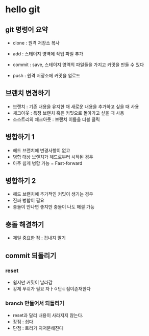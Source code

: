 # hello git

## git 명령어 요약

- clone : 원격 저장소 복사
- add : 스테이지 영역에 작업 파일 추가
- commit : save, 스테이지 영역의 파일들을 가지고 커밋을 만들 수 있다

- push : 원격 저장소에 커밋을 업로드

## 브랜치 변경하기
- 브랜치 : 기존 내용을 유지한 채 새로운 내용을 추가하고 싶을 때 사용
- 체크아웃 : 특정 브랜치 혹은 커밋으로 돌아가고 싶을 때 사용
- 소스트리의 체크아웃 : 브랜치 이름을 더블 클릭

## 병합하기 1

- 헤드 브랜치에 변경사항이 없고
- 병합 대상 브랜치가 헤드로부터 시작된 경우
- 아주 쉽게 병합 가능 = Fast-forward

## 병합하기 2
- 헤드 브랜치에 추가적인 커밋이 생기는 경우
- 진짜 병합이 필요
- 충돌이 안나면 좋지만 충돌이 나도 해결 가능

## 충돌 해결하기
- 제일 중요한 점 : 겁내지 말기

## commit 되돌리기
### reset
- 쉽지만 커밋이 날라감
- 강제 푸쉬가 필요
자ㅏㅇ단ㄷ점이존재한다

### branch 만들어서 되돌리기
- reset과 달리 내용이 사라지지 않는다.
- 장점 : 쉽다
- 단점 : 트리가 지저분해진다

